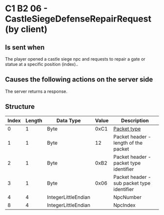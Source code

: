 # C1 B2 06 - CastleSiegeDefenseRepairRequest (by client)

## Is sent when

The player opened a castle siege npc and requests to repair a gate or statue at a specific position (index)..

## Causes the following actions on the server side

The server returns a response.

## Structure

| Index | Length | Data Type | Value | Description |
|-------|--------|-----------|-------|-------------|
| 0 | 1 |   Byte   | 0xC1  | [Packet type](PacketTypes.md) |
| 1 | 1 |    Byte   |   12   | Packet header - length of the packet |
| 2 | 1 |    Byte   | 0xB2  | Packet header - packet type identifier |
| 3 | 1 |    Byte   | 0x06  | Packet header - sub packet type identifier |
| 4 | 4 | IntegerLittleEndian |  | NpcNumber |
| 8 | 4 | IntegerLittleEndian |  | NpcIndex |